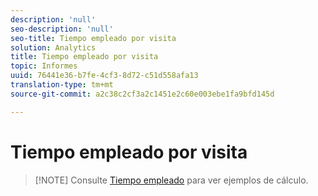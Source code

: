 ```yaml
---
description: 'null'
seo-description: 'null'
seo-title: Tiempo empleado por visita
solution: Analytics
title: Tiempo empleado por visita
topic: Informes
uuid: 76441e36-b7fe-4cf3-8d72-c51d558afa13
translation-type: tm+mt
source-git-commit: a2c38c2cf3a2c1451e2c60e003ebe1fa9bfd145d

---
```



# Tiempo empleado por visita

> [!NOTE] Consulte [Tiempo empleado](../../../components/c-variables/c-metrics/metrics-time-spent.md#concept_1241109A742947C9B73E5E2CA2362559) para ver ejemplos de cálculo.
